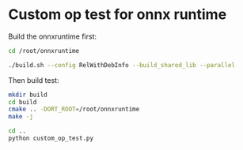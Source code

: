 # Custom op test for onnx runtime

Build the onnxruntime first:

```bash
cd /root/onnxruntime

./build.sh --config RelWithDebInfo --build_shared_lib --parallel
```

Then build test:

```bash
mkdir build
cd build
cmake .. -DORT_ROOT=/root/onnxruntime
make -j

cd ..
python custom_op_test.py
```
